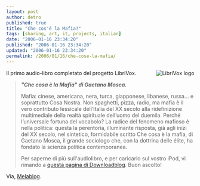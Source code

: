 ```yaml
---
layout: post
author: detro
published: true
title: "Che cos'é la Mafia?"
tags: [sharing, art, it, projects, italian]
date: "2006-01-16 23:34:20"
published: "2006-01-16 23:34:20"
updated: "2006-01-16 23:34:20"
permalink: /2006/01/16/che-cose-la-mafia/
---
```


Il primo audio-libro completato del progetto LibriVox.
<img src="http://www.melablog.it/uploads/librivox_01.jpg" alt="LibriVox logo" align="right" />
<blockquote><strong><em>"Che cosa è la Mafia" di Gaetano Mosca.</em></strong>

Mafia: cinese, americana, nera, turca, giapponese, libanese, russa… e soprattutto Cosa Nostra. Non spaghetti, pizza, radio, ma mafia è il vero contributo lessicale dell’Italia del XX secolo alla ridefinizione multimediale della realtà spirituale dell’uomo del duemila. Perché l’universale fortuna del vocabolo? La radice del fenomeno mafioso è nella politica: questa la perentoria, illuminante risposta, già agli inizi del XX secolo, nel sintetico, formidabile scritto Che cosa è la mafia, di Gaetano Mosca, il grande sociologo che, con la dottrina delle élite, ha fondato la scienza politica contemporanea.

Per saperne di più sull'audiolibro, e per caricarlo sul vostro iPod, vi rimando a <a href="http://www.downloadblog.it/post/1188/audiolibro-librivox-1-che-cosa-e-la-mafia#more">questa pagina di Downloadblog</a>. Buon ascolto! </blockquote>

Via, <a href="http://www.melablog.it/post/1356/ecco-il-primo-audiolibro-di-librivox-italia">Melablog</a>.


